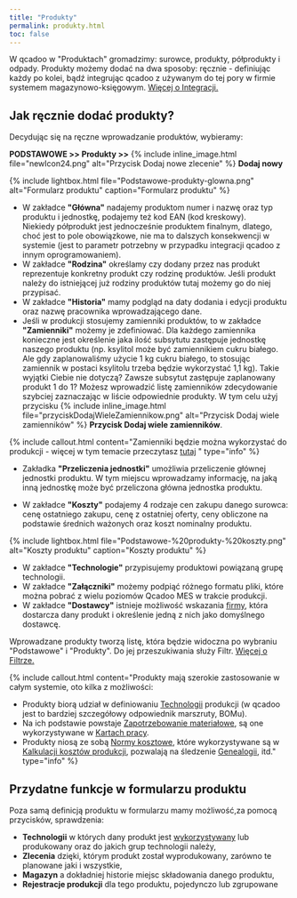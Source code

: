 ```yaml
---
title: "Produkty"
permalink: produkty.html
toc: false
---
```

 W qcadoo w "Produktach" gromadzimy: surowce, produkty, półprodukty i odpady. 
Produkty możemy dodać na dwa sposoby: ręcznie - definiując każdy po kolei, bądź integrując qcadoo z używanym do tej pory w firmie systemem magazynowo-księgowym. [Więcej o Integracji.](/integracja)

  

## Jak ręcznie dodać produkty?  

Decydując się na ręczne wprowadzanie produktów, wybieramy:

  **PODSTAWOWE >> Produkty >>** {% include inline_image.html file="newIcon24.png" alt="Przycisk Dodaj nowe zlecenie" %} **Dodaj nowy**  

{% include lightbox.html file="Podstawowe-produkty-glowna.png" alt="Formularz produktu" caption="Formularz produktu" %}  

- W zakładce **"Główna"** nadajemy produktom numer i nazwę oraz typ produktu i jednostkę, podajemy też kod EAN (kod kreskowy).   
 Niekiedy półprodukt jest jednocześnie produktem finalnym, dlatego, choć jest to pole obowiązkowe, nie ma to dalszych konsekwencji w systemie (jest to parametr potrzebny w przypadku integracji qcadoo z innym oprogramowaniem).
- W zakładce **"Rodzina"** określamy czy dodany przez nas produkt reprezentuje konkretny produkt czy rodzinę produktów. Jeśli produkt należy do istniejącej już rodziny produktów tutaj możemy go do niej przypisać.
- W zakładce **"Historia"** mamy podgląd na daty dodania i edycji produktu oraz nazwę pracownika wprowadzającego dane.
- Jeśli w produkcji stosujemy zamienniki produktów, to w zakładce **"Zamienniki"** możemy je zdefiniować. Dla każdego zamiennika konieczne jest określenie jaka ilość subsytutu zastępuje jednostkę naszego produktu (np. ksylitol może być zamiennikiem cukru białego. Ale gdy zaplanowaliśmy użycie 1 kg cukru białego, to stosując zamiennik w postaci ksylitolu trzeba będzie wykorzystać 1,1 kg). Takie wyjątki Ciebie nie dotyczą? Zawsze subsytut zastępuje zaplanowany produkt 1 do 1? Możesz wprowadzić listę zamienników zdecydowanie szybciej zaznaczając w liście odpowiednie produkty. W tym celu użyj przycisku {% include inline_image.html file="przyciskDodajWieleZamiennikow.png" alt="Przycisk Dodaj wiele zamienników" %} **Przycisk Dodaj wiele zamienników**. 

{% include callout.html content="Zamienniki będzie można wykorzystać do produkcji - więcej w tym temacie przeczytasz [tutaj](/rejestracja-produkcji.html#jak-zarejestrować-wykorzystany-zamiennik) " type="info" %}


- Zakładka **"Przeliczenia jednostki"** umożliwia przeliczenie głównej jednostki produktu. W tym miejscu wprowadzamy informację, na jaką inną jednostkę może być przeliczona główna jednostka produktu.  

- W zakładce **"Koszty"** podajemy 4 rodzaje cen zakupu danego surowca: cenę ostatniego zakupu, cenę z ostatniej oferty, ceny obliczone na podstawie średnich ważonych oraz koszt nominalny produktu.  

{% include lightbox.html file="Podstawowe-%20produkty-%20koszty.png" alt="Koszty produktu" caption="Koszty produktu" %}  
 
- W zakładce **"Technologie"** przypisujemy produktowi powiązaną grupę technologii. 
- W zakładce **"Załączniki"** możemy podpiąć różnego formatu pliki, które można pobrać z wielu poziomów Qcadoo MES w trakcie produkcji.
- W zakładce **"Dostawcy"** istnieje możliwość wskazania [firmy](/Firmy), która dostarcza dany produkt i określenie jedną z nich jako domyślnego dostawcę.

Wprowadzane produkty tworzą listę, która będzie widoczna po wybraniu "Podstawowe" i "Produkty". Do jej przeszukiwania służy Filtr. [Więcej o Filtrze.](/inteligentny-filtr)

{% include callout.html content="Produkty mają szerokie zastosowanie w całym systemie, oto kilka z możliwości: <br>
- Produkty biorą udział w definiowaniu [Technologii](/technologie) produkcji (w qcadoo jest to bardziej szczegółowy odpowiednik marszruty, BOMu).<br>
- Na ich podstawie powstaje [Zapotrzebowanie materiałowe](/zapotrzebowanie-materialowe), są one wykorzystywane w [Kartach pracy](/karty-pracy).<br>
- Produkty niosą ze sobą [Normy kosztowe](/normy-kosztowe), które wykorzystywane są w [Kalkulacji kosztów produkcji](/koszty-zlecenia), pozwalają na śledzenie [Genealogii](/genealogia), itd." type="info" %} 

## Przydatne funkcje w formularzu produktu

Poza samą definicją produktu w formularzu mamy możliwość,za pomocą przycisków, sprawdzenia:

- **Technologii** w których dany produkt jest [wykorzystywany](/masowa-zmiana-technologii) lub produkowany oraz do jakich grup technologii należy,
- **Zlecenia** dzięki, którym produkt został wyprodukowany, zarówno te planowane jaki i wszystkie,
- **Magazyn**  a dokładniej historie miejsc składowania danego produktu,
- **Rejestracje produkcji** dla tego produktu, pojedynczo lub zgrupowane